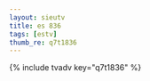 ```yaml
--- 
layout: sieutv
title: es 836
tags: [estv]
thumb_re: q7t1836
---
```

{% include tvadv key="q7t1836" %} 

